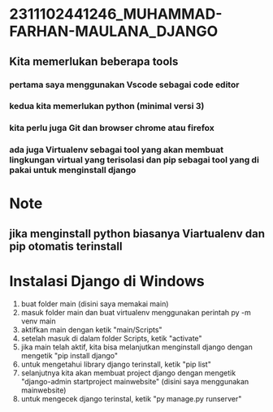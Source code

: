 # 2311102441246_MUHAMMAD-FARHAN-MAULANA_DJANGO

## Kita memerlukan beberapa tools
### pertama saya menggunakan Vscode sebagai code editor
### kedua kita memerlukan python (minimal versi 3)
### kita perlu juga Git dan browser chrome atau firefox
### ada juga Virtualenv sebagai tool yang akan membuat lingkungan virtual yang terisolasi dan pip sebagai tool yang di pakai untuk menginstall django

# Note
## jika menginstall python biasanya Viartualenv dan pip otomatis terinstall

# Instalasi Django di Windows
1. buat folder main (disini saya memakai main)
2. masuk folder main dan buat virtualenv menggunakan perintah py -m venv main
3. aktifkan main dengan ketik "main/Scripts"
4. setelah masuk di dalam folder Scripts, ketik "activate"
5. jika main telah aktif, kita bisa melanjutkan menginstall django dengan mengetik "pip install django"
6. untuk mengetahui library django terinstall, ketik "pip list"
7. selanjutnya kita akan membuat project django dengan mengetik "django-admin startproject mainwebsite" (disini saya menggunakan mainwebsite)
8. untuk mengecek django terinstal, ketik "py manage.py runserver"